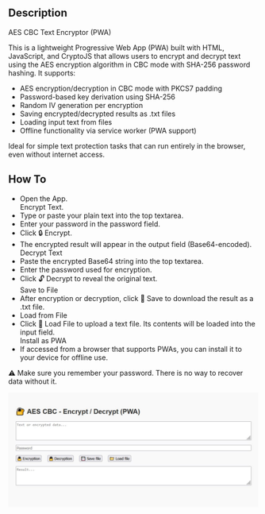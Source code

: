 ## Description ##

AES CBC Text Encryptor (PWA)

This is a lightweight Progressive Web App (PWA) built with HTML, JavaScript, and CryptoJS that allows users to encrypt and decrypt text using the AES encryption algorithm in CBC mode with SHA-256 password hashing. It supports:

*    AES encryption/decryption in CBC mode with PKCS7 padding
*   Password-based key derivation using SHA-256
*    Random IV generation per encryption
*   Saving encrypted/decrypted results as .txt files
*    Loading input text from files
*    Offline functionality via service worker (PWA support)

Ideal for simple text protection tasks that can run entirely in the browser, even without internet access.

## How To ##

* Open the App.<br>
Encrypt Text. <br>
* Type or paste your plain text into the top textarea.
* Enter your password in the password field.
* Click 🔒 Encrypt.
* The encrypted result will appear in the output field (Base64-encoded).<br>
Decrypt Text<br>
* Paste the encrypted Base64 string into the top textarea.
* Enter the password used for encryption.
* Click 🔓 Decrypt to reveal the original text.<br>
Save to File<br>
* After encryption or decryption, click 💾 Save to download the result as a .txt file.<br>
* Load from File
* Click 📁 Load File to upload a text file. Its contents will be loaded into the input field.<br>
Install as PWA<br>
* If accessed from a browser that supports PWAs, you can install it to your device for offline use.

⚠️ Make sure you remember your password. There is no way to recover data without it.

![Alt Text](screenshot/screen.jpg)